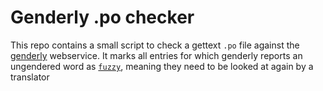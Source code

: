 # Genderly .po checker

This repo contains a small script to check a gettext `.po` file against the [genderly](https://gendern.jetzt) webservice.
It marks all entries for which genderly reports an ungendered word as [`fuzzy`](https://www.gnu.org/software/gettext/manual/html_node/Fuzzy-Entries.html), meaning they need to be looked at again by a translator